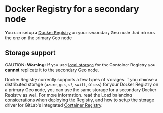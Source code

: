 # Docker Registry for a secondary node

You can setup a [Docker Registry] on your
secondary Geo node that mirrors the one on the primary Geo node.

## Storage support

CAUTION: **Warning:**
If you use [local storage][registry-storage]
for the Container Registry you **cannot** replicate it to the secondary Geo node.

Docker Registry currently supports a few types of storages. If you choose a
distributed storage (`azure`, `gcs`, `s3`, `swift`, or `oss`) for your Docker
Registry on a primary Geo node, you can use the same storage for a secondary
Docker Registry as well. For more information, read the
[Load balancing considerations][registry-load-balancing]
when deploying the Registry, and how to setup the storage driver for GitLab's
integrated [Container Registry][registry-storage].

[ee]: https://about.gitlab.com/products/
[Docker Registry]: https://docs.docker.com/registry/
[registry-storage]: ../../container_registry.md#container-registry-storage-driver
[registry-load-balancing]: https://docs.docker.com/registry/deploying/#load-balancing-considerations
